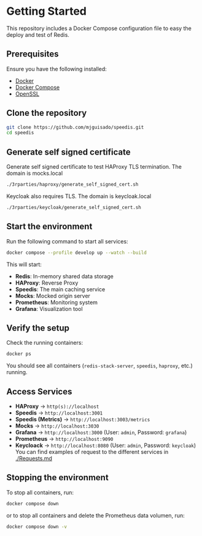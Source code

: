 # Getting Started
This repository includes a Docker Compose configuration file to easy the deploy and test of Redis.
## **Prerequisites**  
Ensure you have the following installed:
- [Docker](https://docs.docker.com/get-docker/)  
- [Docker Compose](https://docs.docker.com/compose/)
- [OpenSSL](https://www.openssl.org/)
## **Clone the repository**  
```sh
git clone https://github.com/mjguisado/speedis.git
cd speedis
```
## **Generate self signed certificate**
Generate self signed certificate to test HAProxy TLS termination. The domain is mocks.local
```sh
./3rparties/haproxy/generate_self_signed_cert.sh
```
Keycloak also requires TLS. The domain is keycloak.local
```sh
./3rparties/keycloak/generate_self_signed_cert.sh
```
## **Start the environment**  
Run the following command to start all services:  
```sh
docker compose --profile develop up --watch --build
```
This will start:
- **Redis**: In-memory shared data storage
- **HAProxy**: Reverse Proxy
- **Speedis**: The main caching service
- **Mocks**: Mocked origin server
- **Prometheus**: Monitoring system
- **Grafana**: Visualization tool
## **Verify the setup**  
Check the running containers:  
```sh
docker ps
```
You should see all containers (`redis-stack-server`, `speedis`, `haproxy`, etc.) running.
## **Access Services**  
- **HAProxy** → `http(s)://localhost`  
- **Speedis** → `http://localhost:3001`
- **Speedis (Metrics)** → `http://localhost:3003/metrics`
- **Mocks** → `http://localhost:3030`
- **Grafana** → `http://localhost:3000` (User: `admin`, Password: `grafana`)  
- **Prometheus** → `http://localhost:9090`
- **Keycloack**  → `http://localhost:8080` (User: `admin`, Password: `keycloak`)  
You can find examples of request to the different services in [./Requests.md](./Requests.md)
## **Stopping the environment**  
To stop all containers, run:  
```sh
docker compose down
```
or to stop all containers and delete the Prometheus data volumen, run:  
```sh
docker compose down -v
```
